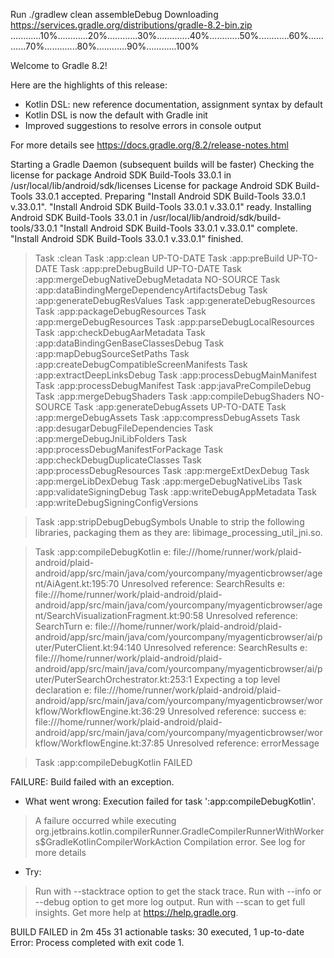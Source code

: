 Run ./gradlew clean assembleDebug
Downloading https://services.gradle.org/distributions/gradle-8.2-bin.zip
............10%............20%............30%.............40%............50%............60%............70%.............80%............90%............100%

Welcome to Gradle 8.2!

Here are the highlights of this release:
 - Kotlin DSL: new reference documentation, assignment syntax by default
 - Kotlin DSL is now the default with Gradle init
 - Improved suggestions to resolve errors in console output

For more details see https://docs.gradle.org/8.2/release-notes.html

Starting a Gradle Daemon (subsequent builds will be faster)
Checking the license for package Android SDK Build-Tools 33.0.1 in /usr/local/lib/android/sdk/licenses
License for package Android SDK Build-Tools 33.0.1 accepted.
Preparing "Install Android SDK Build-Tools 33.0.1 v.33.0.1".
"Install Android SDK Build-Tools 33.0.1 v.33.0.1" ready.
Installing Android SDK Build-Tools 33.0.1 in /usr/local/lib/android/sdk/build-tools/33.0.1
"Install Android SDK Build-Tools 33.0.1 v.33.0.1" complete.
"Install Android SDK Build-Tools 33.0.1 v.33.0.1" finished.
> Task :clean
> Task :app:clean UP-TO-DATE
> Task :app:preBuild UP-TO-DATE
> Task :app:preDebugBuild UP-TO-DATE
> Task :app:mergeDebugNativeDebugMetadata NO-SOURCE
> Task :app:dataBindingMergeDependencyArtifactsDebug
> Task :app:generateDebugResValues
> Task :app:generateDebugResources
> Task :app:packageDebugResources
> Task :app:mergeDebugResources
> Task :app:parseDebugLocalResources
> Task :app:checkDebugAarMetadata
> Task :app:dataBindingGenBaseClassesDebug
> Task :app:mapDebugSourceSetPaths
> Task :app:createDebugCompatibleScreenManifests
> Task :app:extractDeepLinksDebug
> Task :app:processDebugMainManifest
> Task :app:processDebugManifest
> Task :app:javaPreCompileDebug
> Task :app:mergeDebugShaders
> Task :app:compileDebugShaders NO-SOURCE
> Task :app:generateDebugAssets UP-TO-DATE
> Task :app:mergeDebugAssets
> Task :app:compressDebugAssets
> Task :app:desugarDebugFileDependencies
> Task :app:mergeDebugJniLibFolders
> Task :app:processDebugManifestForPackage
> Task :app:checkDebugDuplicateClasses
> Task :app:processDebugResources
> Task :app:mergeExtDexDebug
> Task :app:mergeLibDexDebug
> Task :app:mergeDebugNativeLibs
> Task :app:validateSigningDebug
> Task :app:writeDebugAppMetadata
> Task :app:writeDebugSigningConfigVersions

> Task :app:stripDebugDebugSymbols
Unable to strip the following libraries, packaging them as they are: libimage_processing_util_jni.so.

> Task :app:compileDebugKotlin
e: file:///home/runner/work/plaid-android/plaid-android/app/src/main/java/com/yourcompany/myagenticbrowser/agent/AiAgent.kt:195:70 Unresolved reference: SearchResults
e: file:///home/runner/work/plaid-android/plaid-android/app/src/main/java/com/yourcompany/myagenticbrowser/agent/SearchVisualizationFragment.kt:90:58 Unresolved reference: SearchTurn
e: file:///home/runner/work/plaid-android/plaid-android/app/src/main/java/com/yourcompany/myagenticbrowser/ai/puter/PuterClient.kt:94:140 Unresolved reference: SearchResults
e: file:///home/runner/work/plaid-android/plaid-android/app/src/main/java/com/yourcompany/myagenticbrowser/ai/puter/PuterSearchOrchestrator.kt:253:1 Expecting a top level declaration
e: file:///home/runner/work/plaid-android/plaid-android/app/src/main/java/com/yourcompany/myagenticbrowser/workflow/WorkflowEngine.kt:36:29 Unresolved reference: success
e: file:///home/runner/work/plaid-android/plaid-android/app/src/main/java/com/yourcompany/myagenticbrowser/workflow/WorkflowEngine.kt:37:85 Unresolved reference: errorMessage

> Task :app:compileDebugKotlin FAILED

FAILURE: Build failed with an exception.

* What went wrong:
Execution failed for task ':app:compileDebugKotlin'.
> A failure occurred while executing org.jetbrains.kotlin.compilerRunner.GradleCompilerRunnerWithWorkers$GradleKotlinCompilerWorkAction
   > Compilation error. See log for more details

* Try:
> Run with --stacktrace option to get the stack trace.
> Run with --info or --debug option to get more log output.
> Run with --scan to get full insights.
> Get more help at https://help.gradle.org.

BUILD FAILED in 2m 45s
31 actionable tasks: 30 executed, 1 up-to-date
Error: Process completed with exit code 1.
